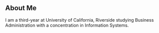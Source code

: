 ## About Me

I am a third-year at University of California, Riverside studying Business Administration with a concentration in Information Systems. 
